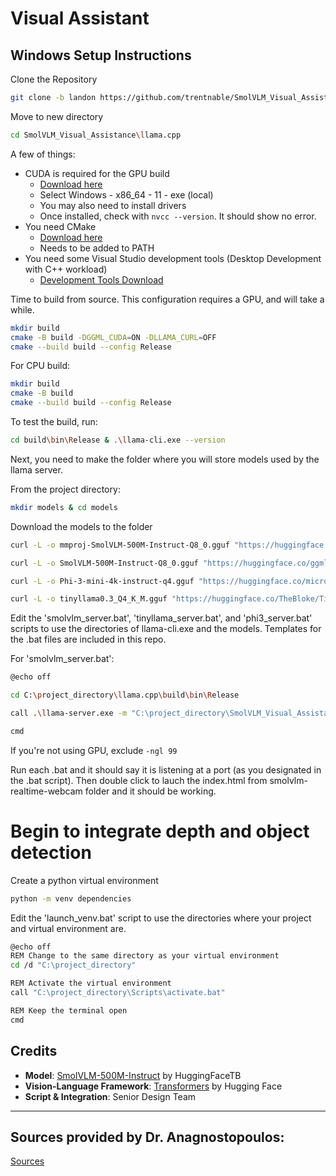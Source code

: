 #  Visual Assistant

##  Windows Setup Instructions

Clone the Repository

```bash
git clone -b landon https://github.com/trentnable/SmolVLM_Visual_Assistance.git
```

Move to new directory

```bash
cd SmolVLM_Visual_Assistance\llama.cpp
```

A few of things:
- CUDA is required for the GPU build
    - [Download here](https://developer.nvidia.com/cuda-downloads?target_os=Windows&target_arch=x86_64&target_version=11&target_type=exe_local)
    - Select Windows - x86_64 - 11 - exe (local)
    - You may also need to install drivers
    - Once installed, check with `nvcc --version`. It should show no error.
- You need CMake
    - [Download here](https://cmake.org/download/)
    - Needs to be added to PATH
- You need some Visual Studio development tools (Desktop Development with C++ workload)
    - [Development Tools Download](https://visualstudio.microsoft.com/visual-cpp-build-tools/)

Time to build from source. This configuration requires a GPU, and will take a while.

```bash
mkdir build
cmake -B build -DGGML_CUDA=ON -DLLAMA_CURL=OFF
cmake --build build --config Release
```

For CPU build:
```bash
mkdir build
cmake -B build
cmake --build build --config Release
```

To test the build, run:
```bash
cd build\bin\Release & .\llama-cli.exe --version
```

Next, you need to make the folder where you will store models used by the llama server.

From the project directory:

```bash
mkdir models & cd models
```

Download the models to the folder

```bash
curl -L -o mmproj-SmolVLM-500M-Instruct-Q8_0.gguf "https://huggingface.co/ggml-org/SmolVLM-500M-Instruct-GGUF/resolve/main/mmproj-SmolVLM-500M-Instruct-Q8_0.gguf"

curl -L -o SmolVLM-500M-Instruct-Q8_0.gguf "https://huggingface.co/ggml-org/SmolVLM-500M-Instruct-GGUF/resolve/main/SmolVLM-500M-Instruct-Q8_0.gguf"

curl -L -o Phi-3-mini-4k-instruct-q4.gguf "https://huggingface.co/microsoft/Phi-3-mini-4k-instruct-gguf/resolve/main/Phi-3-mini-4k-instruct-q4.gguf"

curl -L -o tinyllama0.3_Q4_K_M.gguf "https://huggingface.co/TheBloke/TinyLlama-1.1B-Chat-v0.3-GGUF/resolve/main/tinyllama-1.1b-chat-v0.3.Q4_K_M.gguf"
```

Edit the 'smolvlm_server.bat', 'tinyllama_server.bat', and 'phi3_server.bat' scripts to use the directories of llama-cli.exe and the models. Templates for the .bat files are included in this repo.

For 'smolvlm_server.bat':
```bash
@echo off

cd C:\project_directory\llama.cpp\build\bin\Release

call .\llama-server.exe -m "C:\project_directory\SmolVLM_Visual_Assistance\models\SmolVLM-500M-Instruct-Q8_0.gguf" --mmproj "C:\project_directory\SmolVLM_Visual_Assistance\models\mmproj-SmolVLM-500M-Instruct-Q8_0.gguf" -ngl 99

cmd
```

If you're not using GPU, exclude `-ngl 99`

Run each .bat and it should say it is listening at a port (as you designated in the .bat script). Then double click to lauch the index.html from smolvlm-realtime-webcam folder and it should be working.

# Begin to integrate depth and object detection

Create a python virtual environment

```bash
python -m venv dependencies
```

Edit the 'launch_venv.bat' script to use the directories where your project and virtual environment are.

```bash
@echo off
REM Change to the same directory as your virtual environment
cd /d "C:\project_directory"

REM Activate the virtual environment
call "C:\project_directory\Scripts\activate.bat"

REM Keep the terminal open
cmd
```

##  Credits

- **Model**: [SmolVLM-500M-Instruct](https://huggingface.co/HuggingFaceTB/SmolVLM-500M-Instruct) by HuggingFaceTB  
- **Vision-Language Framework**: [Transformers](https://github.com/huggingface/transformers) by Hugging Face  
- **Script & Integration**: Senior Design Team

---

##  Sources provided by Dr. Anagnostopoulos:  
[Sources](SOURCES.md)